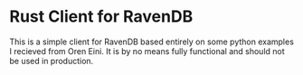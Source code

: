 # Rust Client for RavenDB

This is a simple client for RavenDB based entirely on some python examples I recieved from Oren Eini.  It is by no means fully functional and should not be used in production.  

